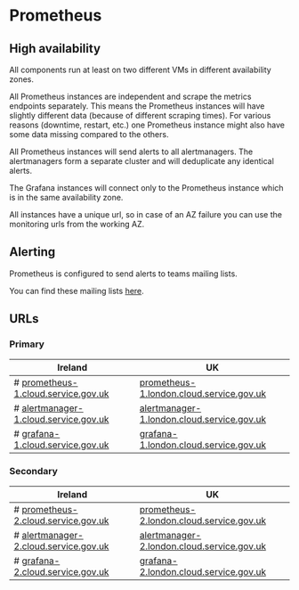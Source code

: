 # Prometheus

## High availability

All components run at least on two different VMs in different availability zones.

All Prometheus instances are independent and scrape the metrics endpoints separately. This means the Prometheus instances will have slightly different data (because of different scraping times). For various reasons (downtime, restart, etc.) one Prometheus instance might also have some data missing compared to the others.

All Prometheus instances will send alerts to all alertmanagers. The alertmanagers form a separate cluster and will deduplicate any identical alerts.

The Grafana instances will connect only to the Prometheus instance which is in the same availability zone.

All instances have a unique url, so in case of an AZ failure you can use the monitoring urls from the working AZ.

## Alerting

Prometheus is configured to send alerts to teams mailing lists.

You can find these mailing lists [here](/team/platform_alerting/).

## URLs

### Primary

| Ireland                                                                            | UK                                                                                               |
| ---------------------------------------------------------------------------------- | ------------------------------------------------------------------------------------------------ |
|# [prometheus-1.cloud.service.gov.uk](https://prometheus-1.cloud.service.gov.uk)     | [prometheus-1.london.cloud.service.gov.uk](https://prometheus-1.london.cloud.service.gov.uk)     |
|# [alertmanager-1.cloud.service.gov.uk](https://alertmanager-1.cloud.service.gov.uk) | [alertmanager-1.london.cloud.service.gov.uk](https://alertmanager-1.london.cloud.service.gov.uk) |
|# [grafana-1.cloud.service.gov.uk](https://grafana-1.cloud.service.gov.uk)           | [grafana-1.london.cloud.service.gov.uk](https://grafana-1.london.cloud.service.gov.uk)           |

### Secondary

| Ireland                                                                            | UK                                                                                               |
| ---------------------------------------------------------------------------------- | ------------------------------------------------------------------------------------------------ |
|# [prometheus-2.cloud.service.gov.uk](https://prometheus-2.cloud.service.gov.uk)     | [prometheus-2.london.cloud.service.gov.uk](https://prometheus-2.london.cloud.service.gov.uk)     |
|# [alertmanager-2.cloud.service.gov.uk](https://alertmanager-2.cloud.service.gov.uk) | [alertmanager-2.london.cloud.service.gov.uk](https://alertmanager-2.london.cloud.service.gov.uk) |
|# [grafana-2.cloud.service.gov.uk](https://grafana-2.cloud.service.gov.uk)           | [grafana-2.london.cloud.service.gov.uk](https://grafana-2.london.cloud.service.gov.uk)           |
